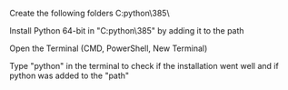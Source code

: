 Create the following folders C:python\385\

Install Python 64-bit in "C:python\385" by adding it to the path

Open the Terminal (CMD, PowerShell, New Terminal)

Type "python" in the terminal to check if the installation went well and if python was added to the "path" 